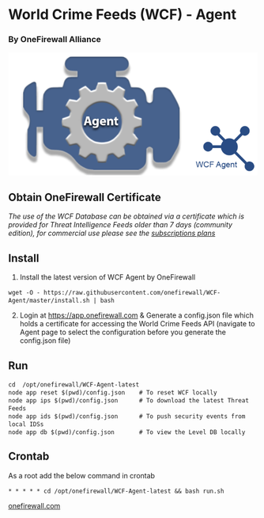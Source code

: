 # World Crime Feeds (WCF) - Agent
### By OneFirewall Alliance


![OneFirewall Logo](images/agent-onefirewall.png "OneFirewall Agent")

## Obtain OneFirewall Certificate
*The use of the WCF Database can be obtained via a certificate which is provided for Threat Intelligence Feeds older than 7 days (community edition), for commercial use please see the [subscriptions plans](https://onefirewall.com/get-started/index.html?tag=github)*

## Install
1. Install the latest version of WCF Agent by OneFirewall
```
wget -O - https://raw.githubusercontent.com/onefirewall/WCF-Agent/master/install.sh | bash
```
2. Login at https://app.onefirewall.com & Generate a config.json file which holds a certificate for accessing the World Crime Feeds API (navigate to Agent page to select the configuration before you generate the config.json file)

## Run
```
cd  /opt/onefirewall/WCF-Agent-latest
node app reset $(pwd)/config.json    # To reset WCF locally
node app ips $(pwd)/config.json      # To download the latest Threat Feeds
node app ids $(pwd)/config.json      # To push security events from local IDSs
node app db $(pwd)/config.json       # To view the Level DB locally
```

## Crontab
As a root add the below command in crontab 
```
* * * * * cd /opt/onefirewall/WCF-Agent-latest && bash run.sh
```

[onefirewall.com](https://onefirewall.com?tag=github-wcf-agent)
